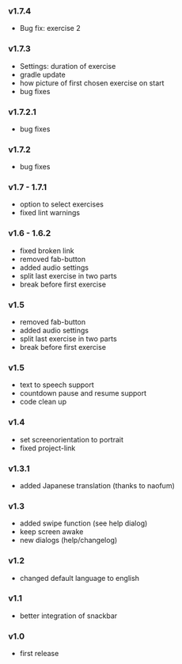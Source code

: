 ### v1.7.4
- Bug fix: exercise 2

### v1.7.3
- Settings: duration of exercise
- gradle update
- how picture of first chosen exercise on start
- bug fixes

### v1.7.2.1
- bug fixes

### v1.7.2
- bug fixes

### v1.7 - 1.7.1
- option to select exercises
- fixed lint warnings

### v1.6 - 1.6.2
- fixed broken link
- removed fab-button
- added audio settings
- split last exercise in two parts
- break before first exercise

### v1.5
- removed fab-button
- added audio settings
- split last exercise in two parts
- break before first exercise

### v1.5
- text to speech support
- countdown pause and resume support
- code clean up

### v1.4

- set screenorientation to portrait
- fixed project-link

### v1.3.1

- added Japanese translation (thanks to naofum)

### v1.3

- added swipe function (see help dialog)
- keep screen awake
- new dialogs (help/changelog)

### v1.2

- changed default language to english

### v1.1

- better integration of snackbar

### v1.0

- first release

